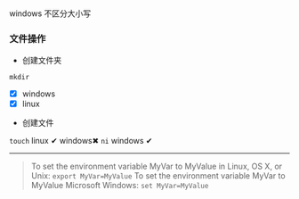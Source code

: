 ##
windows 不区分大小写
### 文件操作

* 创建文件夹 

`mkdir` 
- [x] windows
- [x] linux
* 创建文件

`touch` linux &#x2714; windows&#x2716;
`ni`  windows &#x2714;
***
>To set the environment variable MyVar to MyValue in Linux, OS X, or Unix:
`export MyVar=MyValue`
To set the environment variable MyVar to MyValue Microsoft Windows:
`set MyVar=MyValue`